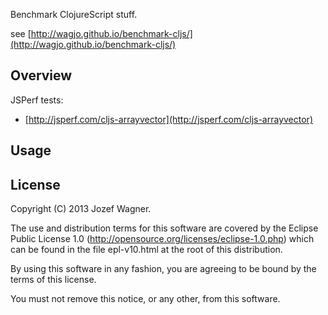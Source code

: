 Benchmark ClojureScript stuff.

see [http://wagjo.github.io/benchmark-cljs/](http://wagjo.github.io/benchmark-cljs/)

## Overview

JSPerf tests:
* [http://jsperf.com/cljs-arrayvector](http://jsperf.com/cljs-arrayvector)

## Usage


## License

Copyright (C) 2013 Jozef Wagner.

The use and distribution terms for this software are covered by the
Eclipse Public License 1.0 
(http://opensource.org/licenses/eclipse-1.0.php) which can be found
 in the file epl-v10.html at the root of this distribution.

By using this software in any fashion, you are agreeing to be bound
by the terms of this license.

You must not remove this notice, or any other, from this software.
